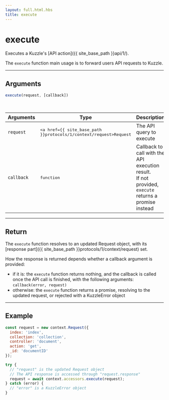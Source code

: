 ```yaml
---
layout: full.html.hbs
title: execute
---
```


# execute

Executes a Kuzzle's [API action]({{ site_base_path }}api/1/).

The `execute` function main usage is to forward users API requests to Kuzzle.

---

## Arguments

```js
execute(request, [callback])
```
<br/>

| Arguments | Type | Description |
|-----------|------|-------------|
| `request` | <pre><a href={{ site_base_path }}protocols/1/context/request>Request</a></pre> | The API query to execute |
| `callback` | <pre>function</pre> | Callback to call with the API execution result.<br/>If not provided, `execute` returns a promise instead |

---

## Return

The `execute` function resolves to an updated Request object, with its [response part]({{ site_base_path }}protocols/1/context/request) set.

How the response is returned depends whether a callback argument is provided:

* if it is: the `execute` function returns nothing, and the callback is called once the API call is finished, with the following arguments: `callback(error, request)`
* otherwise: the `execute` function returns a promise, resolving to the updated request, or rejected with a KuzzleError object

---

## Example

```js
const request = new context.Request({
  index: 'index',
  collection: 'collection',
  controller: 'document',
  action: 'get',
  _id: 'documentID'
});

try {
  // "request" is the updated Request object
  // The API response is accessed through "request.response"
  request = await context.accessors.execute(request);
} catch (error) {
  // "error" is a KuzzleError object
}
```
